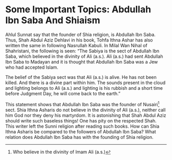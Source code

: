 Some Important Topics: Abdullah Ibn Saba And Shiaism
====================================================

Ahlul Sunnat say that the founder of Shia religion, is Abdullah Ibn
Saba. Thus, Shah Abdul Aziz Dehlavi in his book, Tohfa Ithna Ashar has
also written the same in following Nasrullah Kabuli. In Milal Wan Nihal
of Shahristani, the following is seen: “The Sabiya is the sect of
Abdullah Ibn Saba, which believed in the divinity of Ali (a.s.). Ali
(a.s.) had sent Abdullah Ibn Saba to Madayan and it is thought that
Abdullah Ibn Saba was a Jew who had accepted Islam.

The belief of the Sabiya sect was that Ali (a.s.) is alive. He has not
been killed. And there is a divine part within him. The sounds present
in the cloud and lighting belongs to Ali (a.s.) and lighting is his
rubbish and a short time before Judgment Day, he will come back to the
earth.”

This statement shows that Abdullah Ibn Saba was the founder of
Nusairi[^1] sect. Shia Ithna Asharis do not believe in the divinity of
Ali (a.s.), neither call him God nor they deny his martyrdom. It is
astonishing that Shah Abdul Aziz should write such baseless things! One
has pity on the respected Shah. This writer left the Sunni religion
after reading such books. How can Shia Ithna Asharis be compared to the
followers of Abdullah Ibn Saba? What relation does Abdullah Ibn Saba has
with the founding of Shia religion.

[^1]: Who believe in the divinity of Imam Ali (a.s.)


